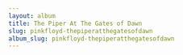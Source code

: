 ```yaml
---
layout: album
title: The Piper At The Gates of Dawn
slug: pinkfloyd-thepiperatthegatesofdawn
album_slug: pinkfloyd-thepiperatthegatesofdawn
---
```

